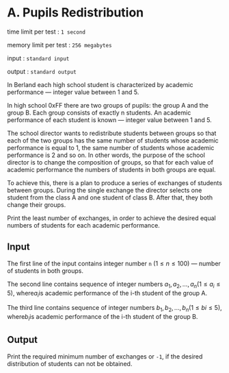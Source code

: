 # A. Pupils Redistribution

time limit per test : `1 second`

memory limit per test : `256 megabytes`

input : `standard input`

output : `standard output`

In Berland each high school student is characterized by academic performance — integer value between 1 and 5.

In high school 0xFF there are two groups of pupils: the group A and the group B. Each group consists of exactly n students. An academic performance of each student is known — integer value between 1 and 5.

The school director wants to redistribute students between groups so that each of the two groups has the same number of students whose academic performance is equal to 1, the same number of students whose academic performance is 2 and so on. In other words, the purpose of the school director is to change the composition of groups, so that for each value of academic performance the numbers of students in both groups are equal.

To achieve this, there is a plan to produce a series of exchanges of students between groups. During the single exchange the director selects one student from the class A and one student of class B. After that, they both change their groups.

Print the least number of exchanges, in order to achieve the desired equal numbers of students for each academic performance.

## Input

The first line of the input contains integer number `n` ($1 \leq n \leq 100$) — number of students in both groups.

The second line contains sequence of integer numbers $a_1 , a_2 , ... , a_n$($1 \leq a_i \leq 5$), where$a_i$is academic performance of the i-th student of the group A.

The third line contains sequence of integer numbers $b_1, b_2, ..., b_n$($1 \leq bi \leq 5$), where$b_i$is academic performance of the i-th student of the group B.

## Output

Print the required minimum number of exchanges or `-1`, if the desired distribution of students can not be obtained.
